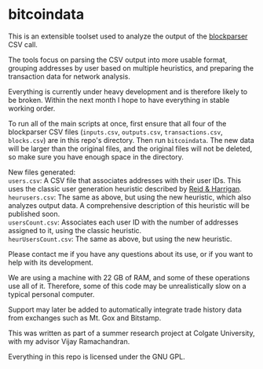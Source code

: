 bitcoindata
===========
This is an extensible toolset used to analyze the output of the [blockparser](https://github.com/mcdee/blockparser) CSV call.

The tools focus on parsing the CSV output into more usable format, grouping addresses by user based on multiple heuristics, and preparing the transaction data for network analysis.

Everything is currently under heavy development and is therefore likely to be broken. Within the next month I hope to have everything in stable working order.

To run all of the main scripts at once, first ensure that all four of the blockparser CSV files (`inputs.csv`, `outputs.csv`, `transactions.csv`, `blocks.csv`) are in this repo's directory. Then run `bitcoindata`. The new data will be larger than the original files, and the original files will not be deleted, so make sure you have enough space in the directory.

New files generated:  
`users.csv`: A CSV file that associates addresses with their user IDs. This uses the classic user generation heuristic described by [Reid & Harrigan](http://arxiv.org/abs/1107.4524).  
`heurusers.csv`: The same as above, but using the new heuristic, which also analyzes output data. A comprehensive description of this heuristic will be published soon.  
`usersCount.csv`: Associates each user ID with the number of addresses assigned to it, using the classic heuristic.  
`heurUsersCount.csv`: The same as above, but using the new heuristic.

Please contact me if you have any questions about its use, or if you want to help with its development.

We are using a machine with 22 GB of RAM, and some of these operations use all of it. Therefore, some of this code may be unrealistically slow on a typical personal computer.

Support may later be added to automatically integrate trade history data from exchanges such as Mt. Gox and Bitstamp.

This was written as part of a summer research project at Colgate University, with my advisor Vijay Ramachandran.

Everything in this repo is licensed under the GNU GPL.
